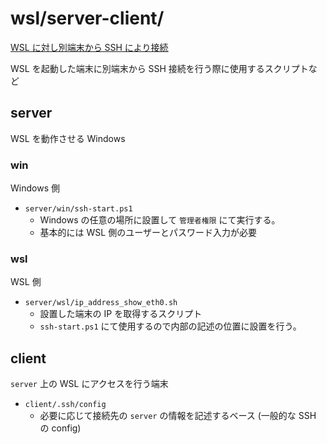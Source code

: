 # wsl/server-client/

[WSL に対し別端末から SSH により接続](https://gist.github.com/ysKuga/4055f32b2b3fafbc1192d867da4d0f0c#wsl-%E3%81%AB%E5%AF%BE%E3%81%97%E5%88%A5%E7%AB%AF%E6%9C%AB%E3%81%8B%E3%82%89-ssh-%E3%81%AB%E3%82%88%E3%82%8A%E6%8E%A5%E7%B6%9A)

WSL を起動した端末に別端末から SSH 接続を行う際に使用するスクリプトなど

## server

WSL を動作させる Windows

### win

Windows 側

- `server/win/ssh-start.ps1`
  - Windows の任意の場所に設置して `管理者権限` にて実行する。
  - 基本的には WSL 側のユーザーとパスワード入力が必要

### wsl

WSL 側

- `server/wsl/ip_address_show_eth0.sh`
  - 設置した端末の IP を取得するスクリプト
  - `ssh-start.ps1` にて使用するので内部の記述の位置に設置を行う。

## client

`server` 上の WSL にアクセスを行う端末

- `client/.ssh/config`
  - 必要に応じて接続先の `server` の情報を記述するベース (一般的な SSH の config)
